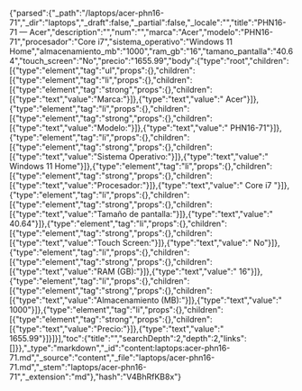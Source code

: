 {"parsed":{"_path":"/laptops/acer-phn16-71","_dir":"laptops","_draft":false,"_partial":false,"_locale":"","title":"PHN16-71 — Acer","description":"","num":"","marca":"Acer","modelo":"PHN16-71","procesador":"Core i7","sistema_operativo":"Windows 11 Home","almacenamiento_mb":"1000","ram_gb":"16","tamano_pantalla":"40.64","touch_screen":"No","precio":"1655.99","body":{"type":"root","children":[{"type":"element","tag":"ul","props":{},"children":[{"type":"element","tag":"li","props":{},"children":[{"type":"element","tag":"strong","props":{},"children":[{"type":"text","value":"Marca:"}]},{"type":"text","value":" Acer"}]},{"type":"element","tag":"li","props":{},"children":[{"type":"element","tag":"strong","props":{},"children":[{"type":"text","value":"Modelo:"}]},{"type":"text","value":" PHN16-71"}]},{"type":"element","tag":"li","props":{},"children":[{"type":"element","tag":"strong","props":{},"children":[{"type":"text","value":"Sistema Operativo:"}]},{"type":"text","value":" Windows 11 Home"}]},{"type":"element","tag":"li","props":{},"children":[{"type":"element","tag":"strong","props":{},"children":[{"type":"text","value":"Procesador:"}]},{"type":"text","value":" Core i7 "}]},{"type":"element","tag":"li","props":{},"children":[{"type":"element","tag":"strong","props":{},"children":[{"type":"text","value":"Tamaño de pantalla:"}]},{"type":"text","value":" 40.64"}]},{"type":"element","tag":"li","props":{},"children":[{"type":"element","tag":"strong","props":{},"children":[{"type":"text","value":"Touch Screen:"}]},{"type":"text","value":" No"}]},{"type":"element","tag":"li","props":{},"children":[{"type":"element","tag":"strong","props":{},"children":[{"type":"text","value":"RAM (GB):"}]},{"type":"text","value":" 16"}]},{"type":"element","tag":"li","props":{},"children":[{"type":"element","tag":"strong","props":{},"children":[{"type":"text","value":"Almacenamiento (MB):"}]},{"type":"text","value":" 1000"}]},{"type":"element","tag":"li","props":{},"children":[{"type":"element","tag":"strong","props":{},"children":[{"type":"text","value":"Precio:"}]},{"type":"text","value":" 1655.99"}]}]}],"toc":{"title":"","searchDepth":2,"depth":2,"links":[]}},"_type":"markdown","_id":"content:laptops:acer-phn16-71.md","_source":"content","_file":"laptops/acer-phn16-71.md","_stem":"laptops/acer-phn16-71","_extension":"md"},"hash":"V4BhRfKB8x"}